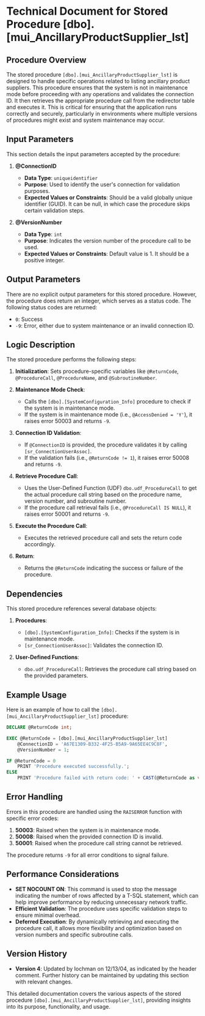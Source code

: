 # Technical Document for Stored Procedure [dbo].[mui_AncillaryProductSupplier_lst]

## Procedure Overview
The stored procedure `[dbo].[mui_AncillaryProductSupplier_lst]` is designed to handle specific operations related to listing ancillary product suppliers. This procedure ensures that the system is not in maintenance mode before proceeding with any operations and validates the connection ID. It then retrieves the appropriate procedure call from the redirector table and executes it. This is critical for ensuring that the application runs correctly and securely, particularly in environments where multiple versions of procedures might exist and system maintenance may occur.

## Input Parameters
This section details the input parameters accepted by the procedure:

1. **@ConnectionID**
   - **Data Type**: `uniqueidentifier`
   - **Purpose**: Used to identify the user's connection for validation purposes.
   - **Expected Values or Constraints**: Should be a valid globally unique identifier (GUID). It can be null, in which case the procedure skips certain validation steps.

2. **@VersionNumber**
   - **Data Type**: `int`
   - **Purpose**: Indicates the version number of the procedure call to be used.
   - **Expected Values or Constraints**: Default value is 1. It should be a positive integer.

## Output Parameters
There are no explicit output parameters for this stored procedure. However, the procedure does return an integer, which serves as a status code. The following status codes are returned:
- `0`: Success
- `-9`: Error, either due to system maintenance or an invalid connection ID.

## Logic Description
The stored procedure performs the following steps:

1. **Initialization**: Sets procedure-specific variables like `@ReturnCode`, `@ProcedureCall`, `@ProcedureName`, and `@SubroutineNumber`.

2. **Maintenance Mode Check**:
   - Calls the `[dbo].[SystemConfiguration_Info]` procedure to check if the system is in maintenance mode.
   - If the system is in maintenance mode (i.e., `@AccessDenied = 'Y'`), it raises error 50003 and returns `-9`.

3. **Connection ID Validation**:
   - If `@ConnectionID` is provided, the procedure validates it by calling `[sr_ConnectionUserAssoc]`.
   - If the validation fails (i.e., `@ReturnCode != 1`), it raises error 50008 and returns `-9`.

4. **Retrieve Procedure Call**:
   - Uses the User-Defined Function (UDF) `dbo.udf_ProcedureCall` to get the actual procedure call string based on the procedure name, version number, and subroutine number.
   - If the procedure call retrieval fails (i.e., `@ProcedureCall IS NULL`), it raises error 50001 and returns `-9`.

5. **Execute the Procedure Call**:
   - Executes the retrieved procedure call and sets the return code accordingly.

6. **Return**:
   - Returns the `@ReturnCode` indicating the success or failure of the procedure.

## Dependencies
This stored procedure references several database objects:

1. **Procedures**:
   - `[dbo].[SystemConfiguration_Info]`: Checks if the system is in maintenance mode.
   - `[sr_ConnectionUserAssoc]`: Validates the connection ID.

2. **User-Defined Functions**:
   - `dbo.udf_ProcedureCall`: Retrieves the procedure call string based on the provided parameters.

## Example Usage

Here is an example of how to call the `[dbo].[mui_AncillaryProductSupplier_lst]` procedure:

```sql
DECLARE @ReturnCode int;

EXEC @ReturnCode = [dbo].[mui_AncillaryProductSupplier_lst]
    @ConnectionID = 'A67E1309-B332-4F25-B5A9-9A65EE4C9C8F',
    @VersionNumber = 1;

IF @ReturnCode = 0
    PRINT 'Procedure executed successfully.';
ELSE
    PRINT 'Procedure failed with return code: ' + CAST(@ReturnCode as varchar);
```

## Error Handling
Errors in this procedure are handled using the `RAISERROR` function with specific error codes:

1. **50003**: Raised when the system is in maintenance mode.
2. **50008**: Raised when the provided connection ID is invalid.
3. **50001**: Raised when the procedure call string cannot be retrieved.

The procedure returns `-9` for all error conditions to signal failure.

## Performance Considerations
- **SET NOCOUNT ON**: This command is used to stop the message indicating the number of rows affected by a T-SQL statement, which can help improve performance by reducing unnecessary network traffic.
- **Efficient Validation**: The procedure uses specific validation steps to ensure minimal overhead.
- **Deferred Execution**: By dynamically retrieving and executing the procedure call, it allows more flexibility and optimization based on version numbers and specific subroutine calls.

## Version History
- **Version 4**: Updated by Iochman on 12/13/04, as indicated by the header comment. Further history can be maintained by updating this section with relevant changes.

This detailed documentation covers the various aspects of the stored procedure `[dbo].[mui_AncillaryProductSupplier_lst]`, providing insights into its purpose, functionality, and usage.
